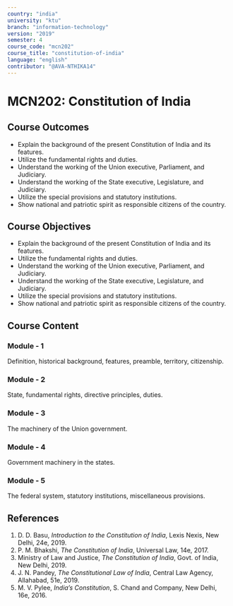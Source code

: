 ```yaml
---
country: "india"
university: "ktu"
branch: "information-technology"
version: "2019"
semester: 4
course_code: "mcn202"
course_title: "constitution-of-india"
language: "english"
contributor: "@AVA-NTHIKA14"
---
```


# MCN202: Constitution of India

## Course Outcomes

* Explain the background of the present Constitution of India and its features.  
* Utilize the fundamental rights and duties.  
* Understand the working of the Union executive, Parliament, and Judiciary.  
* Understand the working of the State executive, Legislature, and Judiciary.  
* Utilize the special provisions and statutory institutions.  
* Show national and patriotic spirit as responsible citizens of the country.  

## Course Objectives

* Explain the background of the present Constitution of India and its features.  
* Utilize the fundamental rights and duties.  
* Understand the working of the Union executive, Parliament, and Judiciary.  
* Understand the working of the State executive, Legislature, and Judiciary.  
* Utilize the special provisions and statutory institutions.  
* Show national and patriotic spirit as responsible citizens of the country.  

## Course Content

### Module - 1
Definition, historical background, features, preamble, territory, citizenship.  

### Module - 2
State, fundamental rights, directive principles, duties.  

### Module - 3
The machinery of the Union government.  

### Module - 4
Government machinery in the states.  

### Module - 5
The federal system, statutory institutions, miscellaneous provisions.  

## References

1. D. D. Basu, *Introduction to the Constitution of India*, Lexis Nexis, New Delhi, 24e, 2019.  
2. P. M. Bhakshi, *The Constitution of India*, Universal Law, 14e, 2017.  
3. Ministry of Law and Justice, *The Constitution of India*, Govt. of India, New Delhi, 2019.  
4. J. N. Pandey, *The Constitutional Law of India*, Central Law Agency, Allahabad, 51e, 2019.  
5. M. V. Pylee, *India’s Constitution*, S. Chand and Company, New Delhi, 16e, 2016.  
